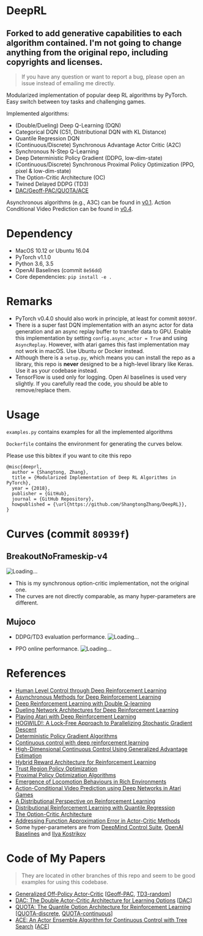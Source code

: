 # DeepRL

## Forked to add generative capabilities to each algorithm contained. I'm not going to change anything from the original repo, including copyrights and licenses. 

> If you have any question or want to report a bug, please open an issue instead of emailing me directly.

Modularized implementation of popular deep RL algorithms by PyTorch. Easy switch between toy tasks and challenging games.

Implemented algorithms:
* (Double/Dueling) Deep Q-Learning (DQN)
* Categorical DQN (C51, Distributional DQN with KL Distance)
* Quantile Regression DQN
* (Continuous/Discrete) Synchronous Advantage Actor Critic (A2C)
* Synchronous N-Step Q-Learning
* Deep Deterministic Policy Gradient (DDPG, low-dim-state)
* (Continuous/Discrete) Synchronous Proximal Policy Optimization (PPO, pixel & low-dim-state)
* The Option-Critic Architecture (OC)
* Twined Delayed DDPG (TD3)
* [DAC/Geoff-PAC/QUOTA/ACE](#code-of-my-papers)

Asynchronous algorithms (e.g., A3C) can be found in [v0.1](https://github.com/ShangtongZhang/DeepRL/releases/tag/v0.1).
Action Conditional Video Prediction can be found in [v0.4](https://github.com/ShangtongZhang/DeepRL/releases/tag/v0.4).


# Dependency
* MacOS 10.12 or Ubuntu 16.04
* PyTorch v1.1.0
* Python 3.6, 3.5
* OpenAI Baselines (commit ```8e56dd```)
* Core dependencies: `pip install -e .`

# Remarks
* PyTorch v0.4.0 should also work in principle, at least for commit ```80939f```.
* There is a super fast DQN implementation with an async actor for data generation and an async replay buffer to transfer data to GPU. Enable this implementation by setting `config.async_actor = True` and using `AsyncReplay`. However, with atari games this fast implementation may not work in macOS. Use Ubuntu or Docker instead.
* Although there is a `setup.py`, which means you can install the repo as a library, this repo is **never** designed to be a high-level library like Keras. Use it as your codebase instead.
* TensorFlow is used only for logging. Open AI baselines is used very slightly. If you carefully read the code, you should be able to remove/replace them.

# Usage

```examples.py``` contains examples for all the implemented algorithms

```Dockerfile``` contains the environment for generating the curves below. 

Please use this bibtex if you want to cite this repo
```
@misc{deeprl,
  author = {Shangtong, Zhang},
  title = {Modularized Implementation of Deep RL Algorithms in PyTorch},
  year = {2018},
  publisher = {GitHub},
  journal = {GitHub Repository},
  howpublished = {\url{https://github.com/ShangtongZhang/DeepRL}},
}
```

# Curves (commit ```80939f```)

## BreakoutNoFrameskip-v4

![Loading...](https://raw.githubusercontent.com/ShangtongZhang/DeepRL/master/images/Breakout.png)

* This is my synchronous option-critic implementation, not the original one.
* The curves are not directly comparable, as many hyper-parameters are different.

## Mujoco 

* DDPG/TD3 evaluation performance.
![Loading...](https://raw.githubusercontent.com/ShangtongZhang/DeepRL/master/images/mujoco_eval.png)


* PPO online performance. 
![Loading...](https://raw.githubusercontent.com/ShangtongZhang/DeepRL/master/images/PPO.png)


# References
* [Human Level Control through Deep Reinforcement Learning](https://www.nature.com/nature/journal/v518/n7540/full/nature14236.html)
* [Asynchronous Methods for Deep Reinforcement Learning](https://arxiv.org/abs/1602.01783)
* [Deep Reinforcement Learning with Double Q-learning](https://arxiv.org/abs/1509.06461)
* [Dueling Network Architectures for Deep Reinforcement Learning](https://arxiv.org/abs/1511.06581)
* [Playing Atari with Deep Reinforcement Learning](https://arxiv.org/abs/1312.5602)
* [HOGWILD!: A Lock-Free Approach to Parallelizing Stochastic Gradient Descent](https://arxiv.org/abs/1106.5730)
* [Deterministic Policy Gradient Algorithms](http://proceedings.mlr.press/v32/silver14.pdf)
* [Continuous control with deep reinforcement learning](https://arxiv.org/abs/1509.02971)
* [High-Dimensional Continuous Control Using Generalized Advantage Estimation](https://arxiv.org/abs/1506.02438)
* [Hybrid Reward Architecture for Reinforcement Learning](https://arxiv.org/abs/1706.04208)
* [Trust Region Policy Optimization](https://arxiv.org/abs/1502.05477)
* [Proximal Policy Optimization Algorithms](https://arxiv.org/abs/1707.06347)
* [Emergence of Locomotion Behaviours in Rich Environments](https://arxiv.org/abs/1707.02286)
* [Action-Conditional Video Prediction using Deep Networks in Atari Games](https://arxiv.org/abs/1507.08750)
* [A Distributional Perspective on Reinforcement Learning](https://arxiv.org/abs/1707.06887)
* [Distributional Reinforcement Learning with Quantile Regression](https://arxiv.org/abs/1710.10044)
* [The Option-Critic Architecture](https://arxiv.org/abs/1609.05140)
* [Addressing Function Approximation Error in Actor-Critic Methods](https://arxiv.org/abs/1802.09477)
* Some hyper-parameters are from [DeepMind Control Suite](https://arxiv.org/abs/1801.00690), [OpenAI Baselines](https://github.com/openai/baselines) and [Ilya Kostrikov](https://github.com/ikostrikov/pytorch-a2c-ppo-acktr)

# Code of My Papers
> They are located in other branches of this repo and seem to be good examples for using this codebase.
* [Generalized Off-Policy Actor-Critic](https://arxiv.org/abs/1903.11329) [[Geoff-PAC](https://github.com/ShangtongZhang/DeepRL/tree/Geoff-PAC), [TD3-random](https://github.com/ShangtongZhang/DeepRL/tree/TD3-random)]
* [DAC: The Double Actor-Critic Architecture for Learning Options](https://arxiv.org/abs/1904.12691) [[DAC](https://github.com/ShangtongZhang/DeepRL/tree/DAC)]
* [QUOTA: The Quantile Option Architecture for Reinforcement Learning](https://arxiv.org/abs/1811.02073) [[QUOTA-discrete](https://github.com/ShangtongZhang/DeepRL/tree/QUOTA-discrete), [QUOTA-continuous](https://github.com/ShangtongZhang/DeepRL/tree/QUOTA-continuous)]
* [ACE: An Actor Ensemble Algorithm for Continuous Control with Tree Search](https://arxiv.org/abs/1811.02696) [[ACE](https://github.com/ShangtongZhang/DeepRL/tree/ACE)]
